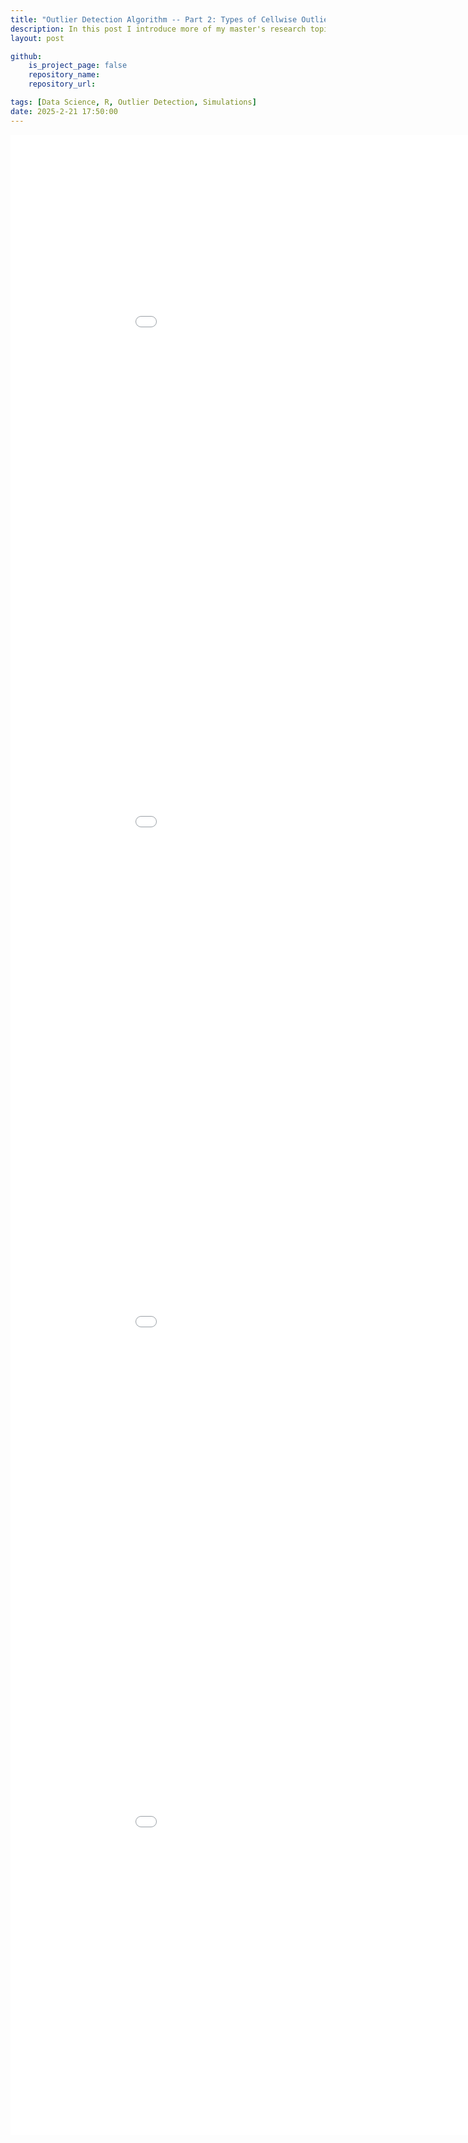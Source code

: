 ```yaml
---
title: "Outlier Detection Algorithm -- Part 2: Types of Cellwise Outliers"
description: In this post I introduce more of my master's research topics, diving into the different types of outliers found in raw data. 
layout: post

github:
    is_project_page: false
    repository_name: 
    repository_url: 

tags: [Data Science, R, Outlier Detection, Simulations]
date: 2025-2-21 17:50:00
---
```


<iframe src="/assets/MO2/MVN.html"
        width="1000" height="800"
        style="border: black;">
</iframe>

<iframe src="/assets/MO2/MVN_TypeA.html"
        width="1000" height="800"
        style="border: black;">
</iframe>

<iframe src="/assets/MO2/MVN_TypeB.html"
        width="1000" height="800"
        style="border: black;">
</iframe>

<iframe src="/assets/MO2/MVN_TypeC.html"
        width="1000" height="800"
        style="border: black;">
</iframe>